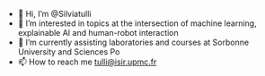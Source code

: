 - 👋 Hi, I’m @Silviatulli
- 👀 I’m interested in topics at the intersection of machine learning, explainable AI and human-robot interaction
- 🌱 I’m currently assisting laboratories and courses at Sorbonne University and Sciences Po
- 📫 How to reach me tulli@isir.upmc.fr

<!---
Silviatulli/Silviatulli is a ✨ special ✨ repository because its `README.md` (this file) appears on your GitHub profile.
You can click the Preview link to take a look at your changes.
--->
